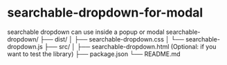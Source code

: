 # searchable-dropdown-for-modal
searchable dropdown can use inside a popup or modal 
searchable-dropdown/
├── dist/
│   ├── searchable-dropdown.css
│   └── searchable-dropdown.js
├── src/
│   ├── searchable-dropdown.html (Optional: if you want to test the library)
├── package.json
└── README.md

